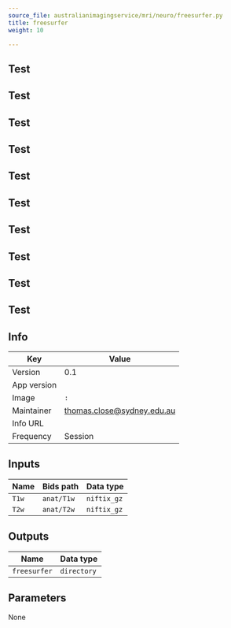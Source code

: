```yaml
---
source_file: australianimagingservice/mri/neuro/freesurfer.py
title: freesurfer
weight: 10

---
```




## Test
## Test
## Test
## Test
## Test
## Test
## Test
## Test
## Test
## Test
## Info
|Key|Value|
|---|-----|
|Version|0.1|
|App version||
|Image|`:`|
|Maintainer|thomas.close@sydney.edu.au|
|Info URL||
|Frequency|Session|

## Inputs
|Name|Bids path|Data type|
|----|---------|---------|
|`T1w`|`anat/T1w`|`niftix_gz`|
|`T2w`|`anat/T2w`|`niftix_gz`|

## Outputs
|Name|Data type|
|----|---------|
|`freesurfer`|`directory`|

## Parameters
None

